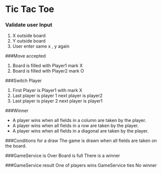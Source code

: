 # Tic Tac Toe 

### Validate user Input 
1. X outside board 
2. Y outside board 
3. User enter same x , y again 

###Move accepted 
1. Board is filled with Player1 mark X 
2. Board is filled with Player2 mark O

###Switch Player 
1. First Player is Player1 with mark X
2. Last player is player 1 next player is player2 
3. Last player is player 2 next player is player1

###Winner 
* A player wins when all fields in a column are taken by the player.
* A player wins when all fields in a row are taken by the player.
* A player wins when all fields in a diagonal are taken by the player.

###Conditions for a draw
The game is drawn when all fields are taken on the board.

###GameService is Over 
Board is full 
There is a winner 

###GameService result 
One of players wins 
GameService ties 
No winner 
